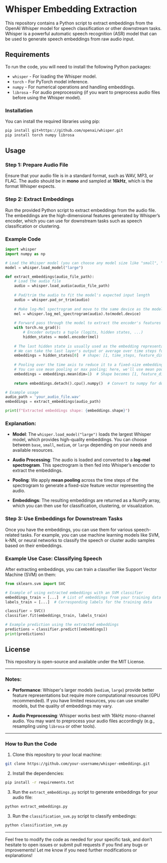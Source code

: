 # Whisper Embedding Extraction

This repository contains a Python script to extract embeddings from the OpenAI Whisper model for speech classification or other downstream tasks. Whisper is a powerful automatic speech recognition (ASR) model that can be used to generate speech embeddings from raw audio input.

## Requirements

To run the code, you will need to install the following Python packages:

- `whisper` - For loading the Whisper model.
- `torch` - For PyTorch model inference.
- `numpy` - For numerical operations and handling embeddings.
- `librosa` - For audio preprocessing (if you want to preprocess audio files before using the Whisper model).

### Installation

You can install the required libraries using pip:

```bash
pip install git+https://github.com/openai/whisper.git
pip install torch numpy librosa
```

## Usage

### Step 1: Prepare Audio File

Ensure that your audio file is in a standard format, such as WAV, MP3, or FLAC. The audio should be in **mono** and sampled at **16kHz**, which is the format Whisper expects.

### Step 2: Extract Embeddings

Run the provided Python script to extract embeddings from the audio file. The embeddings are the high-dimensional features generated by Whisper’s encoder, which you can use for downstream tasks such as speech classification or clustering.

### Example Code

```python
import whisper
import numpy as np

# Load the Whisper model (you can choose any model size like "small", "medium", "large")
model = whisper.load_model("large")

def extract_embeddings(audio_file_path):
    # Load the audio file
    audio = whisper.load_audio(audio_file_path)
    
    # Pad/trim the audio to fit the model's expected input length
    audio = whisper.pad_or_trim(audio)
    
    # Make log-Mel spectrogram and move to the same device as the model
    mel = whisper.log_mel_spectrogram(audio).to(model.device)
    
    # Forward pass through the model to extract the encoder's features (embeddings)
    with torch.no_grad():
        # Encoder outputs a tuple (logits, hidden states, ...)
        hidden_states = model.encoder(mel)
        
    # The last hidden state is usually used as the embedding representation
    # We can take the last layer's output or average over time steps for pooling
    embeddings = hidden_states[0]  # shape: [1, time_steps, feature_dim]
    
    # Pooling over the time axis to reduce it to a fixed-size embedding
    # You can use mean pooling or max pooling; here, we'll use mean pooling
    embeddings = embeddings.mean(dim=1)  # Shape becomes [1, feature_dim]
    
    return embeddings.detach().cpu().numpy()  # Convert to numpy for downstream use

# Example usage
audio_path = 'your_audio_file.wav'
embeddings = extract_embeddings(audio_path)

print(f"Extracted embeddings shape: {embeddings.shape}")
```

### Explanation:

- **Model**: The `whisper.load_model("large")` loads the largest Whisper model, which provides high-quality embeddings. You can choose between `base`, `small`, `medium`, or `large` depending on your needs and available resources.
  
- **Audio Processing**: The audio is loaded and converted to a **log-mel spectrogram**. This spectrogram is then fed into Whisper’s encoder to extract the embeddings.

- **Pooling**: We apply **mean pooling** across the time steps of the spectrogram to generate a fixed-size feature vector representing the audio.

- **Embeddings**: The resulting embeddings are returned as a NumPy array, which you can then use for classification, clustering, or visualization.

### Step 3: Use Embeddings for Downstream Tasks

Once you have the embeddings, you can use them for various speech-related tasks. For example, you can use machine learning models like SVM, k-NN, or neural networks to classify the speech or cluster audio samples based on their embeddings.

### Example Use Case: Classifying Speech

After extracting embeddings, you can train a classifier like Support Vector Machine (SVM) on them:

```python
from sklearn.svm import SVC

# Example of using extracted embeddings with an SVM classifier
embeddings_train = [...]  # List of embeddings from your training data
labels_train = [...]  # Corresponding labels for the training data

classifier = SVC()
classifier.fit(embeddings_train, labels_train)

# Example prediction using the extracted embeddings
predictions = classifier.predict([embeddings])
print(predictions)
```

## License

This repository is open-source and available under the MIT License.

---

### Notes:

- **Performance**: Whisper's larger models (`medium`, `large`) provide better feature representations but require more computational resources (GPU recommended). If you have limited resources, you can use smaller models, but the quality of embeddings may vary.
  
- **Audio Preprocessing**: Whisper works best with 16kHz mono-channel audio. You may want to preprocess your audio files accordingly (e.g., resampling using `librosa` or other tools).

---

### How to Run the Code

1. Clone this repository to your local machine:

```bash
git clone https://github.com/your-username/whisper-embeddings.git
```

2. Install the dependencies:

```bash
pip install -r requirements.txt
```

3. Run the `extract_embeddings.py` script to generate embeddings for your audio file:

```bash
python extract_embeddings.py
```
3. Run the `classification_svm.py` script to classify embedings:

```bash
python classification_svm.py
```
---
Feel free to modify the code as needed for your specific task, and don’t hesitate to open issues or submit pull requests if you find any bugs or improvements!
Let me know if you need further modifications or explanations!

